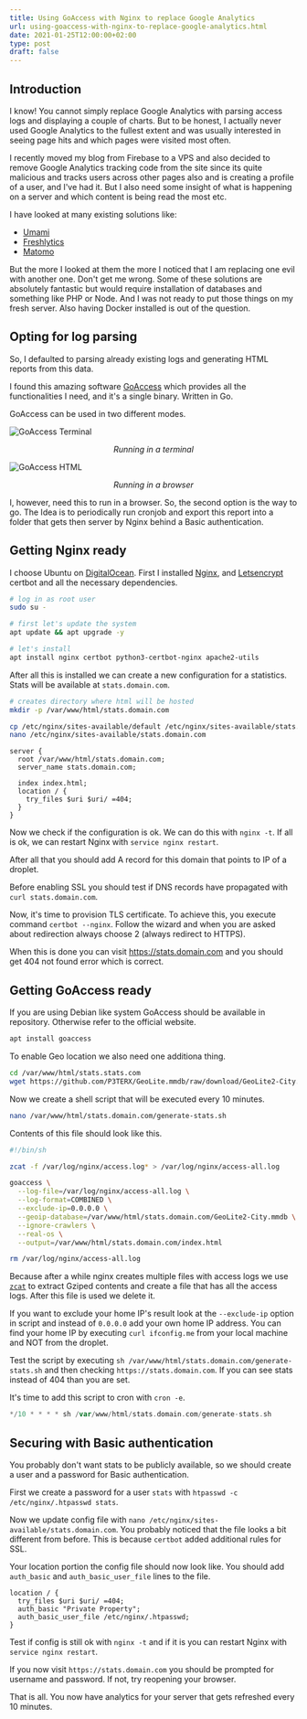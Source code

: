 ```yaml
---
title: Using GoAccess with Nginx to replace Google Analytics
url: using-goaccess-with-nginx-to-replace-google-analytics.html
date: 2021-01-25T12:00:00+02:00
type: post
draft: false
---
```


## Introduction

I know! You cannot simply replace Google Analytics with parsing access logs and
displaying a couple of charts. But to be honest, I actually never used Google
Analytics to the fullest extent and was usually interested in seeing page hits
and which pages were visited most often.

I recently moved my blog from Firebase to a VPS and also decided to remove
Google Analytics tracking code from the site since its quite malicious and
tracks users across other pages also and is creating a profile of a user, and
I've had it. But I also need some insight of what is happening on a server and
which content is being read the most etc.

I have looked at many existing solutions like:

- [Umami](https://umami.is/)
- [Freshlytics](https://github.com/sheshbabu/freshlytics)
- [Matomo](https://matomo.org/)

But the more I looked at them the more I noticed that I am replacing one evil
with another one. Don't get me wrong. Some of these solutions are absolutely
fantastic but would require installation of databases and something like PHP or
Node. And I was not ready to put those things on my fresh server. Also having
Docker installed is out of the question.

## Opting for log parsing

So, I defaulted to parsing already existing logs and generating HTML reports
from this data.

I found this amazing software [GoAccess](https://goaccess.io/) which provides
all the functionalities I need, and it's a single binary. Written in Go.

GoAccess can be used in two different modes.

![GoAccess Terminal](/assets/goaccess/goaccess-dash-term.png)
<center><i>Running in a terminal</i></center>

![GoAccess HTML](/assets/goaccess/goaccess-dash-html.png)
<center><i>Running in a browser</i></center>

I, however, need this to run in a browser. So, the second option is the way to
go. The Idea is to periodically run cronjob and export this report into a folder
that gets then server by Nginx behind a Basic authentication.

## Getting Nginx ready

I choose Ubuntu on [DigitalOcean](https://www.digitalocean.com/). First I
installed [Nginx](https://nginx.org/en/), and
[Letsencrypt](https://letsencrypt.org/getting-started/) certbot and all the
necessary dependencies.

```sh
# log in as root user
sudo su -

# first let's update the system
apt update && apt upgrade -y

# let's install
apt install nginx certbot python3-certbot-nginx apache2-utils
```

After all this is installed we can create a new configuration for a statistics. 
Stats will be available at `stats.domain.com`.

```sh
# creates directory where html will be hosted
mkdir -p /var/www/html/stats.domain.com

cp /etc/nginx/sites-available/default /etc/nginx/sites-available/stats.domain.com
nano /etc/nginx/sites-available/stats.domain.com
```

```nginx
server {
  root /var/www/html/stats.domain.com;
  server_name stats.domain.com;

  index index.html;
  location / {
    try_files $uri $uri/ =404;
  }
}
```

Now we check if the configuration is ok. We can do this with `nginx -t`. If all
is ok, we can restart Nginx with `service nginx restart`.

After all that you should add A record for this domain that points to IP of a
droplet.

Before enabling SSL you should test if DNS records have propagated with `curl
stats.domain.com`.

Now, it's time to provision TLS certificate. To achieve this, you execute
command `certbot --nginx`. Follow the wizard and when you are asked about
redirection always choose 2 (always redirect to HTTPS).

When this is done you can visit https://stats.domain.com and you should get 404
not found error which is correct.

## Getting GoAccess ready

If you are using Debian like system GoAccess should be available in repository.
Otherwise refer to the official website.

```sh
apt install goaccess
```

To enable Geo location we also need one additiona thing.

```sh
cd /var/www/html/stats.stats.com
wget https://github.com/P3TERX/GeoLite.mmdb/raw/download/GeoLite2-City.mmdb
```

Now we create a shell script that will be executed every 10 minutes.

```sh
nano /var/www/html/stats.domain.com/generate-stats.sh
```

Contents of this file should look like this.

```sh
#!/bin/sh

zcat -f /var/log/nginx/access.log* > /var/log/nginx/access-all.log

goaccess \
  --log-file=/var/log/nginx/access-all.log \
  --log-format=COMBINED \
  --exclude-ip=0.0.0.0 \
  --geoip-database=/var/www/html/stats.domain.com/GeoLite2-City.mmdb \
  --ignore-crawlers \
  --real-os \
  --output=/var/www/html/stats.domain.com/index.html

rm /var/log/nginx/access-all.log
```

Because after a while nginx creates multiple files with access logs we use
[`zcat`](https://linux.die.net/man/1/zcat) to extract Gziped contents and create
a file that has all the access logs. After this file is used we delete it.

If you want to exclude your home IP's result look at the `--exclude-ip` option
in script and instead of `0.0.0.0` add your own home IP address. You can find
your home IP by executing `curl ifconfig.me` from your local machine and NOT
from the droplet.

Test the script by executing `sh
/var/www/html/stats.domain.com/generate-stats.sh` and then checking
`https://stats.domain.com`. If you can see stats instead of 404 than you are
set.

It's time to add this script to cron with `cron -e`.

```go
*/10 * * * * sh /var/www/html/stats.domain.com/generate-stats.sh
```

## Securing with Basic authentication

You probably don't want stats to be publicly available, so we should create a
user and a password for Basic authentication.

First we create a password for a user `stats` with `htpasswd -c /etc/nginx/.htpasswd stats`.

Now we update config file with `nano
/etc/nginx/sites-available/stats.domain.com`.  You probably noticed that the
file looks a bit different from before. This is because `certbot` added
additional rules for SSL.

Your location portion the config file should now look like. You should add
`auth_basic` and `auth_basic_user_file` lines to the file.

```nginx
location / {
  try_files $uri $uri/ =404;
  auth_basic "Private Property";
  auth_basic_user_file /etc/nginx/.htpasswd;
}
```

Test if config is still ok with `nginx -t` and if it is you can restart Nginx
with `service nginx restart`.

If you now visit `https://stats.domain.com` you should be prompted for username
and password. If not, try reopening your browser.

That is all. You now have analytics for your server that gets refreshed every 10
minutes.

